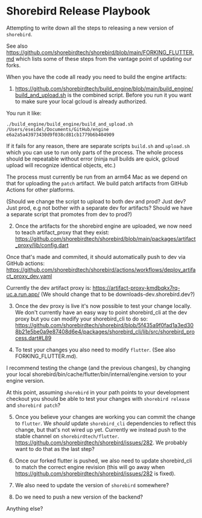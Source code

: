 # Shorebird Release Playbook

Attempting to write down all the steps to releasing a new version of `shorebird`.

See also https://github.com/shorebirdtech/shorebird/blob/main/FORKING_FLUTTER.md
which lists some of these steps from the vantage point of updating our forks.


When you have the code all ready you need to build the engine artifacts:

1. https://github.com/shorebirdtech/build_engine/blob/main/build_engine/build_and_upload.sh
   is the combined script.  Before you run it you want to make sure your local gcloud
   is already authorized.

You run it like:
```
./build_engine/build_engine/build_and_upload.sh /Users/eseidel/Documents/GitHub/engine e6a2a5a43973430d9f038cd81cb1779b6b404909
```

If it fails for any reason, there are separate scripts `build.sh` and `upload.sh`
which you can use to run only parts of the process.  The whole process should be
repeatable without error (ninja null builds are quick, gcloud upload will recognize
identical objects, etc.)

The process must currently be run from an arm64 Mac as we depend on that for
uploading the `patch` artifact.  We build patch artifacts from GitHub Actions
for other platforms.

(Should we change the script to upload to both dev and prod?  Just dev?  Just prod,
e.g not bother with a separate dev for artifacts?  Should we
have a separate script that promotes from dev to prod?)

2. Once the artifacts for the shorebird engine are uploaded, we now need to teach
artifact_proxy that they exist:
https://github.com/shorebirdtech/shorebird/blob/main/packages/artifact_proxy/lib/config.dart

Once that's made and commited, it should automatically push to dev via GitHub actions:
https://github.com/shorebirdtech/shorebird/actions/workflows/deploy_artifact_proxy_dev.yaml

Currently the dev artifact proxy is:
https://artifact-proxy-kmdbqkx7rq-uc.a.run.app/
(We should change that to be downloads-dev.shorebird.dev?)

3. Once the dev proxy is live it's now possible to test your change locally.
We don't currently have an easy way to point shorebird_cli at the dev proxy
but you can modify your shorebird_cli to do so:
https://github.com/shorebirdtech/shorebird/blob/5f435a9f0fad1a3ed308b21e5be0a9e87408d6e4/packages/shorebird_cli/lib/src/shorebird_process.dart#L89

4. To test your changes you also need to modify `flutter`.
(See also FORKING_FLUTTER.md).

I recommend testing the change (and the previous changes), by changing your local
shorebird/bin/cache/flutter/bin/internal/engine.version to your engine version.

At this point, assuming `shorebird` in your path points to your development checkout
you should be able to test your changes with `shorebird release` and `shorebird patch`?

5. Once you believe your changes are working you can commit the change to `flutter`.
  We *should* update `shorebird_cli` dependencies to reflect this change,
but that's not wired up yet.  Currently we instead push to the stable channel on
`shorebirdtech/flutter`.  https://github.com/shorebirdtech/shorebird/issues/282.
We probably want to do that as the last step?

6.  Once our forked flutter is pushed, we also need to update shorebird_cli to match
  the correct engine revision (this will go away when https://github.com/shorebirdtech/shorebird/issues/282
  is fixed).

7.  We also need to update the version of `shorebird` somewhere?
8.  Do we need to push a new version of the backend?


Anything else?
